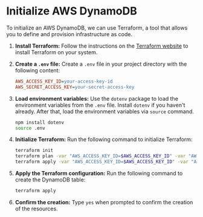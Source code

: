 # Initialize AWS DynamoDB

To initialize an AWS DynamoDB, we can use Terraform, a tool that allows you to define and provision infrastructure as code.

1. **Install Terraform:**
    Follow the instructions on the [Terraform website](https://www.terraform.io/downloads.html) to install Terraform on your system.

2. **Create a `.env` file:**
    Create a `.env` file in your project directory with the following content:
    ```ini
    AWS_ACCESS_KEY_ID=your-access-key-id
    AWS_SECRET_ACCESS_KEY=your-secret-access-key
    ```

3. **Load environment variables:**
    Use the `dotenv` package to load the environment variables from the `.env` file. Install `dotenv` if you haven't already. After that, load the environment variables via `source` command. 
    ```sh
    npm install dotenv
    source .env
    ```

4. **Initialize Terraform:**
    Run the following command to initialize Terraform:
    ```sh
    terraform init
    terraform plan -var "AWS_ACCESS_KEY_ID=$AWS_ACCESS_KEY_ID" -var "AWS_SECRET_ACCESS_KEY=$AWS_SECRET_ACCESS_KEY"
    terraform apply -var "AWS_ACCESS_KEY_ID=$AWS_ACCESS_KEY_ID" -var "AWS_SECRET_ACCESS_KEY=$AWS_SECRET_ACCESS_KEY"
    ```

5. **Apply the Terraform configuration:**
    Run the following command to create the DynamoDB table:
    ```sh
    terraform apply
    ```

6. **Confirm the creation:**
    Type `yes` when prompted to confirm the creation of the resources.